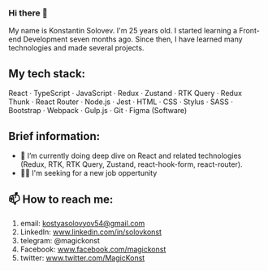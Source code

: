 ### Hi there 👋
My name is Konstantin Solovev. I'm 25 years old.
I started learning a Front-end Development seven months ago. Since then, I have learned many technologies and made several projects.


## My tech stack:

React · TypeScript · JavaScript · Redux · Zustand · RTK Query · Redux Thunk · React Router · Node.js · Jest · HTML · CSS · Stylus · SASS · Bootstrap · Webpack · Gulp.js · Git · Figma (Software)


## Brief information:

- 🌱 I’m currently doing deep dive on React and related technologies (Redux, RTK, RTK Query, Zustand, react-hook-form, react-router).
- 🧑‍💼 I'm seeking for a new job oppertunity


## 📫 How to reach me:

1) email: kostyasolovyov54@gmail.com
2) LinkedIn: www.linkedin.com/in/solovkonst
3) telegram: @magickonst
4) Facebook: www.facebook.com/magickonst
5) twitter: www.twitter.com/MagicKonst
